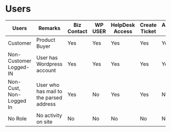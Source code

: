 # Users

| Users | Remarks | Biz Contact  | WP USER | HelpDesk Access | Create Ticket | Add/Follow Up | View |
| -- | -- | -- | -- | -- | -- | -- | -- |
| Customer | Product Buyer | Yes | Yes | Yes | Yes | Yes | 7:3 |
| Non-Customer Logged-IN | User has Wordpress account | Yes | Yes | Yes | Yes | Yes  | Yes |
| Non-Cust, Non-Logged In | User who has mail to the parsed address | Yes | No | Yes | Yes | No | 7:4 |
| No Role | No activity on site | No | No | No | No | No | 7:5 


